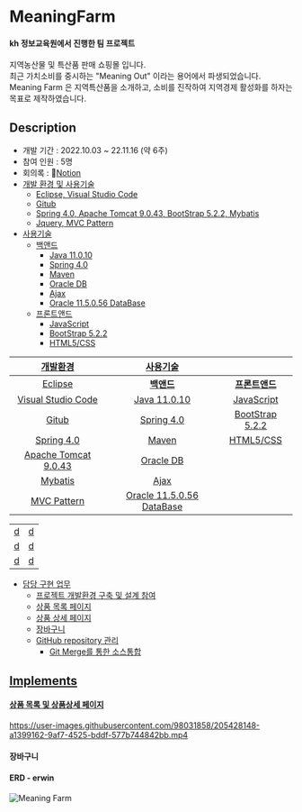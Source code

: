 # MeaningFarm

#### kh 정보교육원에서 진행한 팀 프로젝트
<p>
지역농산물 및 특산품 판매 쇼핑몰 입니다.<br />
최근 가치소비를 중시하는 "Meaning Out" 이라는 용어에서 파생되었습니다.<br />
Meaning Farm 은 지역특산품을 소개하고, 소비를 진작하여 지역경제 활성화를 하자는 목표로 제작하였습니다.
</p>

## Description
- 개발 기간 : 2022.10.03 ~ 22.11.16 (약 6주)
- 참여 인원 : 5명
- 회의록 : 📒<a href="https://messenger-kh.notion.site/86c8876e465c4caa8703e6c844bf3a48">Notion
- 개발 환경 및 사용기술
  - Eclipse, Visual Studio Code
  - Gitub
  - Spring 4.0, Apache Tomcat 9.0.43, BootStrap 5.2.2, Mybatis
  - Jquery, MVC Pattern
- 사용기술
  - 백앤드
    - Java 11.0.10
    - Spring 4.0 
    - Maven
    - Oracle DB
    - Ajax
    - Oracle 11.5.0.56 DataBase  
  - 프론트앤드  
    - JavaScript
    - BootStrap 5.2.2
    - HTML5/CSS
  
|       개발환경       	|          사용기술         	                    ||
|:--------------------:	|:-------------------------:	|:---------------:	|
|        Eclipse       	|         **백앤드**          |  **프론트앤드**   |
|  Visual Studio Code  	|        Java 11.0.10       	|    JavaScript   	|
|         Gitub        	|         Spring 4.0        	| BootStrap 5.2.2 	|
|      Spring 4.0      	|           Maven           	|    HTML5/CSS    	|
| Apache Tomcat 9.0.43 	|         Oracle DB         	|                 	|
|        Mybatis       	|            Ajax           	|                 	|
|      MVC Pattern     	| Oracle 11.5.0.56 DataBase 	|                 	|
  
<table>
  <tr>
    <td>d</td>
    <td>d</td>
  </tr>
  <tr>
    <td>d</td>
    <td>d</td>
  </tr>
  <tr>
    <td>d</td>
    <td>d</td>
  </tr>
</table>
  
- 담당 구현 업무
  - 프로젝트 개발환경 구축 및 설계 참여
  - 상품 목록 페이지
  - 상품 상세 페이지
  - 장바구니 
  - GitHub repository 관리
    - Git Merge를 통한 소스통합

## Implements
#### 상품 목록 및 상품상세 페이지
  https://user-images.githubusercontent.com/98031858/205428148-a1399162-9af7-4525-bddf-577b744842bb.mp4

#### 장바구니

#### ERD - erwin 
  ![Meaning Farm](https://user-images.githubusercontent.com/98031858/202108666-c7389c85-ce1d-427c-8e0e-ab38d89e7bcb.jpg)


